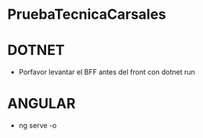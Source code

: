 ﻿# PruebaTecnicaCarsales

# DOTNET
- Porfavor levantar el BFF antes del front con dotnet run

# ANGULAR
- ng serve -o
